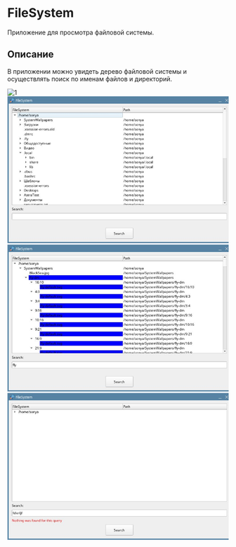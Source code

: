 # FileSystem
Приложение для просмотра файловой системы.

## Описание
В приложении можно увидеть дерево файловой системы и осуществлять поиск по именам файлов и директорий.

![1](imgs/1.png)
![2](imgs/2.jpg)
![3](imgs/3.jpg)
![4](imgs/4.jpg)
